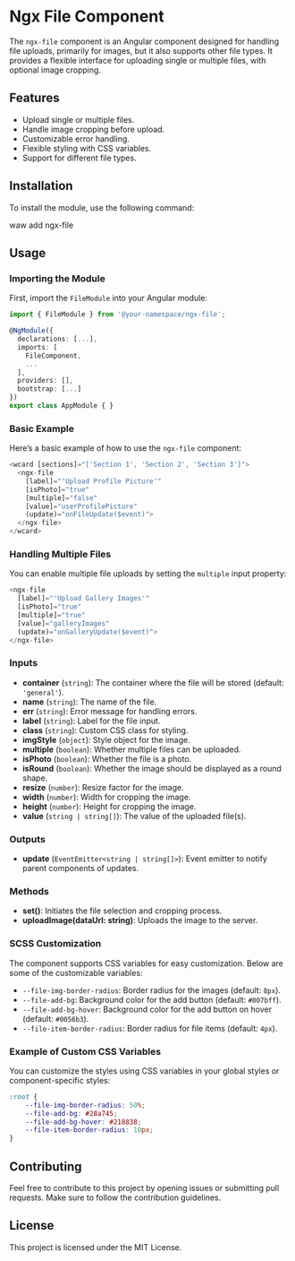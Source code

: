 # Ngx File Component

The `ngx-file` component is an Angular component designed for handling file uploads, primarily for images, but it also supports other file types. It provides a flexible interface for uploading single or multiple files, with optional image cropping.

## Features

- Upload single or multiple files.
- Handle image cropping before upload.
- Customizable error handling.
- Flexible styling with CSS variables.
- Support for different file types.

## Installation

To install the module, use the following command:

waw add ngx-file

## Usage

### Importing the Module

First, import the `FileModule` into your Angular module:

```Typescript
import { FileModule } from '@your-namespace/ngx-file';

@NgModule({
  declarations: [...],
  imports: [
    FileComponent,
    ...
  ],
  providers: [],
  bootstrap: [...]
})
export class AppModule { }
```

### Basic Example

Here’s a basic example of how to use the `ngx-file` component:

```Typescript
<wcard [sections]="['Section 1', 'Section 2', 'Section 3']">
  <ngx-file
    [label]="'Upload Profile Picture'"
    [isPhoto]="true"
    [multiple]="false"
    [value]="userProfilePicture"
    (update)="onFileUpdate($event)">
  </ngx-file>
</wcard>
```

### Handling Multiple Files

You can enable multiple file uploads by setting the `multiple` input property:

```Typescript
<ngx-file
  [label]="'Upload Gallery Images'"
  [isPhoto]="true"
  [multiple]="true"
  [value]="galleryImages"
  (update)="onGalleryUpdate($event)">
</ngx-file>
```

### Inputs

- **container** (`string`): The container where the file will be stored (default: `'general'`).
- **name** (`string`): The name of the file.
- **err** (`string`): Error message for handling errors.
- **label** (`string`): Label for the file input.
- **class** (`string`): Custom CSS class for styling.
- **imgStyle** (`object`): Style object for the image.
- **multiple** (`boolean`): Whether multiple files can be uploaded.
- **isPhoto** (`boolean`): Whether the file is a photo.
- **isRound** (`boolean`): Whether the image should be displayed as a round shape.
- **resize** (`number`): Resize factor for the image.
- **width** (`number`): Width for cropping the image.
- **height** (`number`): Height for cropping the image.
- **value** (`string | string[]`): The value of the uploaded file(s).

### Outputs

- **update** (`EventEmitter<string | string[]>`): Event emitter to notify parent components of updates.

### Methods

- **set()**: Initiates the file selection and cropping process.
- **uploadImage(dataUrl: string)**: Uploads the image to the server.

### SCSS Customization

The component supports CSS variables for easy customization. Below are some of the customizable variables:

- `--file-img-border-radius`: Border radius for the images (default: `8px`).
- `--file-add-bg`: Background color for the add button (default: `#007bff`).
- `--file-add-bg-hover`: Background color for the add button on hover (default: `#0056b3`).
- `--file-item-border-radius`: Border radius for file items (default: `4px`).

### Example of Custom CSS Variables

You can customize the styles using CSS variables in your global styles or component-specific styles:

```scss
:root {
	--file-img-border-radius: 50%;
	--file-add-bg: #28a745;
	--file-add-bg-hover: #218838;
	--file-item-border-radius: 10px;
}
```

## Contributing

Feel free to contribute to this project by opening issues or submitting pull requests. Make sure to follow the contribution guidelines.

## License

This project is licensed under the MIT License.
